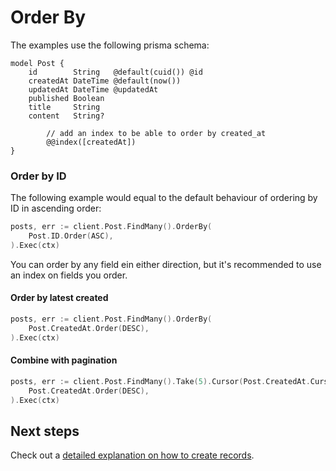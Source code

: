 # Order By

The examples use the following prisma schema:

```prisma
model Post {
    id        String   @default(cuid()) @id
    createdAt DateTime @default(now())
    updatedAt DateTime @updatedAt
    published Boolean
    title     String
    content   String?
		
		// add an index to be able to order by created_at
		@@index([createdAt])
}
```

### Order by ID

The following example would equal to the default behaviour of ordering by ID in ascending order:

```go
posts, err := client.Post.FindMany().OrderBy(
    Post.ID.Order(ASC),
).Exec(ctx)
```

You can order by any field ein either direction, but it's recommended to use an index on fields you order.

#### Order by latest created

```go
posts, err := client.Post.FindMany().OrderBy(
    Post.CreatedAt.Order(DESC),
).Exec(ctx)
```

#### Combine with pagination

```go
posts, err := client.Post.FindMany().Take(5).Cursor(Post.CreatedAt.Cursor(someDate)).OrderBy(
    Post.CreatedAt.Order(DESC),
).Exec(ctx)
```

## Next steps

Check out a [detailed explanation on how to create records](07-create.md).
